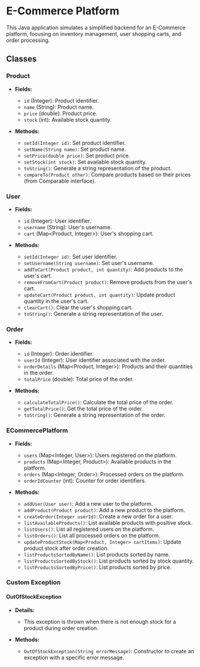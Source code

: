# E-Commerce Platform

This Java application simulates a simplified backend for an E-Commerce platform, focusing on inventory management, user shopping carts, and order processing.

## Classes

### Product

- **Fields:**
  - `id` (Integer): Product identifier.
  - `name` (String): Product name.
  - `price` (double): Product price.
  - `stock` (int): Available stock quantity.

- **Methods:**
  - `setId(Integer id)`: Set product identifier.
  - `setName(String name)`: Set product name.
  - `setPrice(double price)`: Set product price.
  - `setStock(int stock)`: Set available stock quantity.
  - `toString()`: Generate a string representation of the product.
  - `compareTo(Product other)`: Compare products based on their prices (from Comparable interface).

### User

- **Fields:**
  - `id` (Integer): User identifier.
  - `username` (String): User's username.
  - `cart` (Map<Product, Integer>): User's shopping cart.

- **Methods:**
  - `setId(Integer id)`: Set user identifier.
  - `setUsername(String username)`: Set user's username.
  - `addToCart(Product product, int quantity)`: Add products to the user's cart.
  - `removeFromCart(Product product)`: Remove products from the user's cart.
  - `updateCart(Product product, int quantity)`: Update product quantity in the user's cart.
  - `clearCart()`: Clear the user's shopping cart.
  - `toString()`: Generate a string representation of the user.

### Order

- **Fields:**
  - `id` (Integer): Order identifier.
  - `userId` (Integer): User identifier associated with the order.
  - `orderDetails` (Map<Product, Integer>): Products and their quantities in the order.
  - `totalPrice` (double): Total price of the order.

- **Methods:**
  - `calculateTotalPrice()`: Calculate the total price of the order.
  - `getTotalPrice()`: Get the total price of the order.
  - `toString()`: Generate a string representation of the order.

### ECommercePlatform

- **Fields:**
  - `users` (Map<Integer, User>): Users registered on the platform.
  - `products` (Map<Integer, Product>): Available products in the platform.
  - `orders` (Map<Integer, Order>): Processed orders on the platform.
  - `orderIdCounter` (int): Counter for order identifiers.

- **Methods:**
  - `addUser(User user)`: Add a new user to the platform.
  - `addProduct(Product product)`: Add a new product to the platform.
  - `createOrder(Integer userId)`: Create a new order for a user.
  - `listAvailableProducts()`: List available products with positive stock.
  - `listUsers()`: List all registered users on the platform.
  - `listOrders()`: List all processed orders on the platform.
  - `updateProductStock(Map<Product, Integer> cartItems)`: Update product stock after order creation.
  - `listProductsSortedByName()`: List products sorted by name.
  - `listProductsSortedByStock()`: List products sorted by stock quantity.
  - `listProductsSortedByPrice()`: List products sorted by price.

### Custom Exception

#### OutOfStockException

- **Details:**
  - This exception is thrown when there is not enough stock for a product during order creation.

- **Methods:**
  - `OutOfStockException(String errorMessage)`: Constructor to create an exception with a specific error message.
